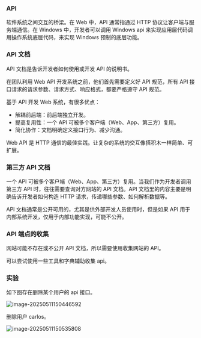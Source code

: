 ### API

软件系统之间交互的桥梁。在 Web 中，API 通常指通过 HTTP 协议让客户端与服务端通信。在 Windows 中，开发者可以调用 Windows api 来实现应用层代码调用操作系统底层代码，来实现 Windows 预制的底层功能。

### API 文档

API 文档是告诉开发者如何使用或开发 API 的说明书。

在团队利用 Web API 开发系统之前，他们首先需要定义好 API 规范，所有 API 接口请求的请求参数、请求方式、响应格式，都要严格遵守 API 规范。

基于 API 开发 Web 系统，有很多优点：

- 解耦前后端：前后端独立开发。
- 提高复用性：一个 API 可被多个客户端（Web、App、第三方）复用。
- 简化协作：文档明确定义接口行为、减少沟通。

Web API 是 HTTP 通信的最佳实践。让复杂的系统的交互像搭积木一样简单、可扩展。

### 第三方 API 文档

一个 API 可被多个客户端（Web、App、第三方）复用。当我们作为开发者调用第三方 API 时，往往需要查询对方网站的 API 文档。API 文档里的内容主要是明确告诉开发者如何构造 HTTP 请求，传递哪些参数、如何解析数据等。

API 文档通常是公开可用的，尤其是供外部开发人员使用时，但是如果 API 用于内部系统开发，仅用于内部功能实现，可能不公开。

### API 端点的收集

网站可能不存在或不公开 API 文档，所以需要使用收集网站的 API。

可以尝试使用一些工具和字典辅助收集 api。

### 实验

如下图存在删除某个用户的 api 接口。

![image-20250511150446592](https://cdn.jsdelivr.net/gh/LilDean17/secdoc@main/Web%20%E5%AE%89%E5%85%A8/API%20%E6%BC%8F%E6%B4%9E/images/image-20250511150446592.png)

删除用户 carlos。

![image-20250511150535808](https://cdn.jsdelivr.net/gh/LilDean17/secdoc@main/Web%20%E5%AE%89%E5%85%A8/API%20%E6%BC%8F%E6%B4%9E/images/image-20250511150535808.png)